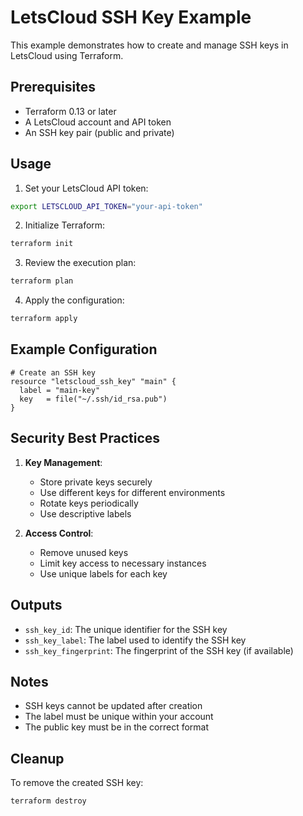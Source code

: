 # LetsCloud SSH Key Example

This example demonstrates how to create and manage SSH keys in LetsCloud using Terraform.

## Prerequisites

- Terraform 0.13 or later
- A LetsCloud account and API token
- An SSH key pair (public and private)

## Usage

1. Set your LetsCloud API token:
```bash
export LETSCLOUD_API_TOKEN="your-api-token"
```

2. Initialize Terraform:
```bash
terraform init
```

3. Review the execution plan:
```bash
terraform plan
```

4. Apply the configuration:
```bash
terraform apply
```

## Example Configuration

```hcl
# Create an SSH key
resource "letscloud_ssh_key" "main" {
  label = "main-key"
  key   = file("~/.ssh/id_rsa.pub")
}
```

## Security Best Practices

1. **Key Management**:
   - Store private keys securely
   - Use different keys for different environments
   - Rotate keys periodically
   - Use descriptive labels

2. **Access Control**:
   - Remove unused keys
   - Limit key access to necessary instances
   - Use unique labels for each key

## Outputs

- `ssh_key_id`: The unique identifier for the SSH key
- `ssh_key_label`: The label used to identify the SSH key
- `ssh_key_fingerprint`: The fingerprint of the SSH key (if available)

## Notes

- SSH keys cannot be updated after creation
- The label must be unique within your account
- The public key must be in the correct format

## Cleanup

To remove the created SSH key:

```bash
terraform destroy
``` 